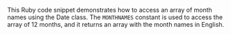 This Ruby code snippet demonstrates how to access an array of month names using the Date class. The `MONTHNAMES` constant is used to access the array of 12 months, and it returns an array with the month names in English.